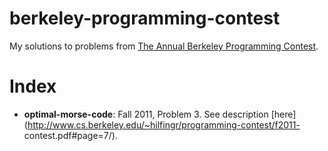 berkeley-programming-contest
============================

My solutions to problems from [The Annual Berkeley Programming Contest](http://www.cs.berkeley.edu/~hilfingr/programming-contest/).

# Index

* __optimal-morse-code__: Fall 2011, Problem 3. See description [here](http://www.cs.berkeley.edu/~hilfingr/programming-contest/f2011- contest.pdf#page=7/).